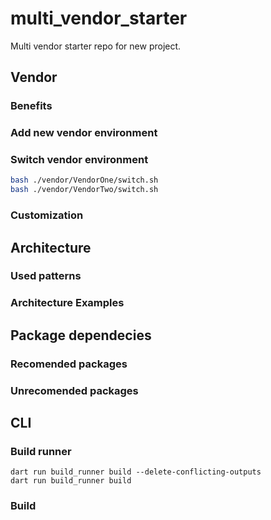 # multi_vendor_starter
Multi vendor starter repo for new project.


## Vendor
### Benefits
### Add new vendor environment
### Switch vendor environment
```sh
bash ./vendor/VendorOne/switch.sh
bash ./vendor/VendorTwo/switch.sh
```
### Customization



## Architecture
### Used patterns
### Architecture Examples



## Package dependecies
### Recomended packages
### Unrecomended packages


## CLI
### Build runner
```
dart run build_runner build --delete-conflicting-outputs
dart run build_runner build
```

### Build
```

```